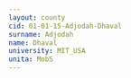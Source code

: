 ```yaml
---
layout: county 
cid: 01-01-15-Adjodah-Dhaval
surname: Adjodah
name: Dhaval
university: MIT_USA
unita: MobS
---
```

